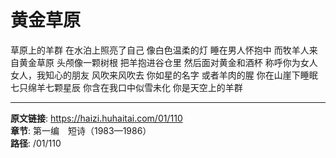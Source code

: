 # 黄金草原

草原上的羊群
在水泊上照亮了自己
像白色温柔的灯
睡在男人怀抱中
而牧羊人来自黄金草原
头颅像一颗树根
把羊抱进谷仓里
然后面对黄金和酒杯
称呼你为女人
女人，我知心的朋友
风吹来风吹去
你如星的名字
或者羊肉的腥
你在山崖下睡眠
七只绵羊七颗星辰
你含在我口中似雪未化
你是天空上的羊群

---

**原文链接**: https://haizi.huhaitai.com/01/110  
**章节**: 第一编　短诗（1983—1986）  
**路径**: /01/110
